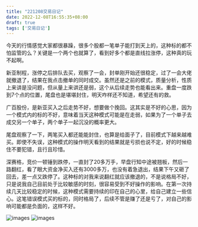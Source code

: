 ```yaml
---
title: "221208交易日记"
date: 2022-12-08T16:55:35+08:00
draft: true
tags: ['交易日记']
---
```


今天的行情感觉大家都很暴躁，很多个股都一笔单子能打到天上的，这种标的都不怕监管的么？关键是一个两个也就算了，看到好多个都是直线拉涨停，这种真的玩不起啊。

新亚制程，涨停之后排队去买，观察了一会，封单刚开始还很稳定，过了一会大佬就撤退了，结果在我点击撤单的同时成交。虽然还是之前的模式，质量分析，性质上来讲是没问题，但从量上来讲还是弱，这个从后续走势也能看出来。重盘一度跌到7个点的位置，尾盘也是堪堪封住，明天咋样还不知道，希望还有的救。

广百股份，是新亚买入之后走势不好，想要做个挽回。这其实是不好的心思，因为一个模式内的标的不好，意味着当天这种模式可能是在走弱，如果为了一个单子去成交另一个单子，两个单子一起沉没的概率更大。

尾盘观察了一下，两笔买入都还能能封住，也算是给面子了，目前模式下越来越难买。即使不失误，这种模式的操作明天看到的结果就是亏损也说不定，好的时候稳住不要犯错，且行且珍惜。

深赛格，竞价一顿锤到跌停，一直封了20多万手，早盘行知中途被翘板，然后一路翻红，看了眼大资金净买入还有3000多万，也没有着急退出，结果下午又砸了回去，差一点又跌停了。这种标的对我来说翻红就应该撤退的，不是说格局不好，只是说我自己目前处于比较敏感的时刻，很容易受到不好操作的影响。在第一次持续几天比较稳定的时候，这种模式需要持续的印在自己的心里，给自己建立一些信心。这笔错误模式买的标的，同时格局了，后续不管是赚了还是亏了，对自己的影响可能都是负面的，这样不好。

![images](/images/221208/IMG_1034.jpg)
![images](/images/221208/IMG_1035.jpg)